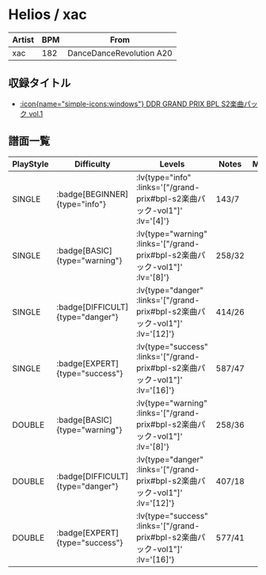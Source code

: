 # Helios / xac

|Artist|BPM|From|
|------|---|----|
|xac|182|DanceDanceRevolution A20|

## 収録タイトル

- [ :icon{name="simple-icons:windows"} DDR GRAND PRIX BPL S2楽曲パック vol.1](/grand-prix#bpl-s2楽曲パック-vol1)

## 譜面一覧

|PlayStyle|Difficulty|Levels|Notes|Movie|
|---------|----------|------|-----|-----|
|SINGLE| :badge[BEGINNER]{type="info"} | :lv{type="info" :links='["/grand-prix#bpl-s2楽曲パック-vol1"]' :lv='[4]'} |143/7||
|SINGLE| :badge[BASIC]{type="warning"} | :lv{type="warning" :links='["/grand-prix#bpl-s2楽曲パック-vol1"]' :lv='[8]'} |258/32||
|SINGLE| :badge[DIFFICULT]{type="danger"} | :lv{type="danger" :links='["/grand-prix#bpl-s2楽曲パック-vol1"]' :lv='[12]'} |414/26||
|SINGLE| :badge[EXPERT]{type="success"} | :lv{type="success" :links='["/grand-prix#bpl-s2楽曲パック-vol1"]' :lv='[16]'} |587/47||
|DOUBLE| :badge[BASIC]{type="warning"} | :lv{type="warning" :links='["/grand-prix#bpl-s2楽曲パック-vol1"]' :lv='[8]'} |258/36||
|DOUBLE| :badge[DIFFICULT]{type="danger"} | :lv{type="danger" :links='["/grand-prix#bpl-s2楽曲パック-vol1"]' :lv='[12]'} |407/18||
|DOUBLE| :badge[EXPERT]{type="success"} | :lv{type="success" :links='["/grand-prix#bpl-s2楽曲パック-vol1"]' :lv='[16]'} |577/41||
